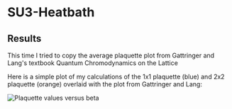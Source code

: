 # SU3-Heatbath

## Results

This time I tried to copy the average plaquette plot from Gattringer and Lang's textbook Quantum Chromodynamics on the Lattice

Here is a simple plot of my calculations of the 1x1 plaquette (blue) and 2x2 plaquette (orange) overlaid with the plot from Gattringer and Lang:

![Plaquette values versus beta](https://i.imgur.com/0wJYgMc.png)
